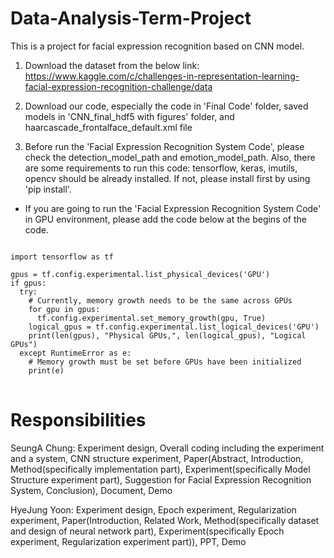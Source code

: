# Data-Analysis-Term-Project

This is a project for facial expression recognition based on CNN model.

1. Download the dataset from the below link:<br>
https://www.kaggle.com/c/challenges-in-representation-learning-facial-expression-recognition-challenge/data

2. Download our code, especially the code in 'Final Code' folder, saved models in 'CNN_final_hdf5 with figures' folder, and haarcascade_frontalface_default.xml file

3. Before run the 'Facial Expression Recognition System Code', please check the detection_model_path and emotion_model_path.
Also, there are some requirements to run this code:
tensorflow, keras, imutils, opencv should be already installed.
If not, please install first by using 'pip install'.

+ If you are going to run the 'Facial Expression Recognition System Code' in GPU environment, please add the code below at the begins of the code.

<pre>
<code>
import tensorflow as tf

gpus = tf.config.experimental.list_physical_devices('GPU')
if gpus:
  try:
    # Currently, memory growth needs to be the same across GPUs
    for gpu in gpus:
      tf.config.experimental.set_memory_growth(gpu, True)
    logical_gpus = tf.config.experimental.list_logical_devices('GPU')
    print(len(gpus), "Physical GPUs,", len(logical_gpus), "Logical GPUs")
  except RuntimeError as e:
    # Memory growth must be set before GPUs have been initialized
    print(e)
</code>
</pre>

# Responsibilities

SeungA Chung: Experiment design, Overall coding including the experiment and a system, CNN structure experiment, Paper(Abstract, Introduction, Method(specifically implementation part), Experiment(specifically Model Structure experiment part), Suggestion for Facial Expression Recognition System, Conclusion), Document, Demo

HyeJung Yoon: Experiment design, Epoch experiment, Regularization experiment, Paper(Introduction, Related Work, Method(specifically dataset and design of neural network part), Experiment(specifically Epoch experiment, Regularization experiment part)), PPT, Demo

